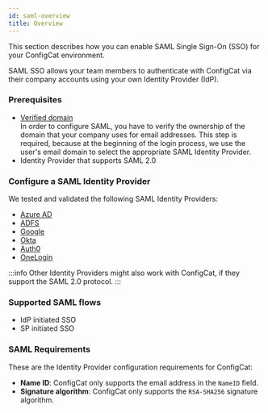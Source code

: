 ```yaml
---
id: saml-overview
title: Overview
---
```


This section describes how you can enable SAML Single Sign-On (SSO) for your ConfigCat environment.

SAML SSO allows your team members to authenticate with ConfigCat via their company accounts using your own Identity Provider (IdP).

### Prerequisites
- [Verified domain](../domain-verification)  
  In order to configure SAML, you have to verify the ownership of the domain that your company uses for email addresses. This step is required, because at the beginning of the login process, we use the user's email domain to select the appropriate SAML Identity Provider. 
- Identity Provider that supports SAML 2.0

### Configure a SAML Identity Provider

We tested and validated the following SAML Identity Providers:
- [Azure AD](identity-providers/azure-ad)
- [ADFS](identity-providers/adfs)
- [Google](identity-providers/google)
- [Okta](identity-providers/okta)
- [Auth0](identity-providers/auth0)
- [OneLogin](identity-providers/onelogin)

:::info
Other Identity Providers might also work with ConfigCat, if they support the SAML 2.0 protocol.
:::


### Supported SAML flows
  - IdP initiated SSO
  - SP initiated SSO

### SAML Requirements
These are the Identity Provider configuration requirements for ConfigCat:

- **Name ID**: ConfigCat only supports the email address in the `NameID` field.
- **Signature algorithm**: ConfigCat only supports the `RSA-SHA256` signature algorithm.